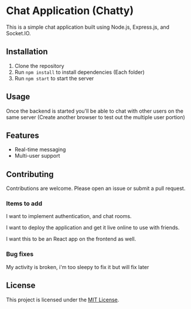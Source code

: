 # Chat Application (Chatty)

This is a simple chat application built using Node.js, Express.js, and Socket.IO.

## Installation

1. Clone the repository
2. Run `npm install` to install dependencies (Each folder)
3. Run `npm start` to start the server

## Usage

Once the backend is started you'll be able to chat with other users on the same server (Create another browser to test out the multiple user portion)

## Features

- Real-time messaging
- Multi-user support

## Contributing

Contributions are welcome. Please open an issue or submit a pull request.

### Items to add


I want to implement authentication, and chat rooms.

I want to deploy the application and get it live online to use with friends.

I want this to be an React app on the frontend as well.

### Bug fixes

My activity is broken, i'm too sleepy to fix it but will fix later

## License

This project is licensed under the [MIT License](LICENSE).

